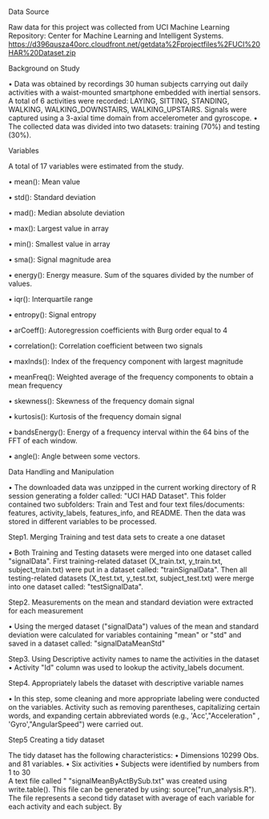 Data Source

Raw data for this project was collected from UCI Machine Learning Repository: Center for Machine Learning and Intelligent Systems. https://d396qusza40orc.cloudfront.net/getdata%2Fprojectfiles%2FUCI%20HAR%20Dataset.zip 

Background on Study

•	Data was obtained by recordings 30 human subjects carrying out daily activities with a waist-mounted smartphone embedded with inertial sensors. A total of 6 activities were recorded: LAYING, SITTING, STANDING, WALKING, WALKING_DOWNSTAIRS, WALKING_UPSTAIRS. Signals were captured using a 3-axial time domain from accelerometer and gyroscope. 
•	The collected data was divided into two datasets: training (70%) and testing (30%).

Variables

A total of 17 variables were estimated from the study.

•	mean(): Mean value

•	std(): Standard deviation

•	mad(): Median absolute deviation 

•	max(): Largest value in array

•	min(): Smallest value in array

•	sma(): Signal magnitude area

•	energy(): Energy measure. Sum of the squares divided by the number of values. 

•	iqr(): Interquartile range 

•	entropy(): Signal entropy

•	arCoeff(): Autoregression coefficients with Burg order equal to 4

•	correlation(): Correlation coefficient between two signals

•	maxInds(): Index of the frequency component with largest magnitude

•	meanFreq(): Weighted average of the frequency components to obtain a mean frequency

•	skewness(): Skewness of the frequency domain signal 

•	kurtosis(): Kurtosis of the frequency domain signal 

•	bandsEnergy(): Energy of a frequency interval within the 64 bins of the FFT of each window.

•	angle(): Angle between some vectors.

Data Handling and Manipulation

•	The downloaded data was unzipped in the current working directory of R session generating a folder called: "UCI HAD Dataset". This folder contained two subfolders: Train and Test and four text files/documents: features, activity_labels, features_info, and README.  Then the data was stored in different variables to be processed.

Step1. Merging Training and test data sets to create a one dataset

•	Both Training and Testing datasets were merged into one dataset called "signalData". First training-related dataset (X_train.txt, y_train.txt, subject_train.txt) were put in a dataset called: "trainSignalData". Then all testing-related datasets (X_test.txt, y_test.txt, subject_test.txt) were merge into one dataset called: "testSignalData". 

Step2. Measurements on the mean and standard deviation were extracted for each measurement


•	Using the merged dataset ("signalData") values of the mean and standard deviation were calculated for variables containing "mean" or "std" and saved in a dataset called: "signalDataMeanStd"


Step3. Using Descriptive activity names to name the activities in the dataset
•	Activity "Id" column was used to lookup the activity_labels document.

Step4. Appropriately labels the dataset with descriptive variable names

•	In this step, some cleaning and more appropriate labeling were conducted on the variables. Activity such as removing parentheses, capitalizing certain words, and expanding certain abbreviated words (e.g., 'Acc',"Acceleration" , 'Gyro',"AngularSpeed") were carried out.

Step5 Creating a tidy dataset 

The tidy dataset has the following characteristics: 
•	Dimensions 10299 Obs. and 81 variables.
•	Six activities 
•	Subjects were identified by numbers from 1 to 30  
A text file called " "signalMeanByActBySub.txt" was created using write.table(). This file can be generated by using: source("run_analysis.R"). The file represents a second tidy dataset with average of each variable for each activity and each subject. By 
